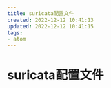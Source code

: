 ```yaml
---
title: suricata配置文件
created: 2022-12-12 10:41:13
updated: 2022-12-12 10:41:15
tags: 
- atom
---
```


# suricata配置文件

